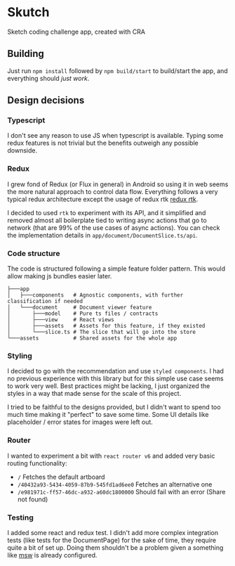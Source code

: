# Skutch

Sketch coding challenge app, created with CRA

## Building

Just run `npm install` followed by `npm build/start` to build/start the app, and everything should _just work_.

## Design decisions

### Typescript

I don't see any reason to use JS when typescript is available. Typing some redux features is not trivial but the
benefits outweigh any possible downside.

### Redux

I grew fond of Redux (or Flux in general) in Android so using it in web seems the more natural approach to control data
flow. Everything follows a very typical redux architecture except the usage of redux rtk
[redux rtk](https://redux-toolkit.js.org/rtk-query/overview).

I decided to used `rtk` to experiment with its API, and it simplified and removed almost all boilerplate tied to writing
async actions that go to network (that are 99% of the use cases of async actions). You can check the implementation
details in `app/document/DocumentSlice.ts/api`.

### Code structure

The code is structured following a simple feature folder pattern. This would allow making js bundles easier later.

```
├───app 
│   ├───components   # Agnostic components, with further classification if needed
│   └───document     # Document viewer feature
│       ├───model    # Pure ts files / contracts
│       ├───view     # React views
│       ├───assets   # Assets for this feature, if they existed
│       └───slice.ts # The slice that will go into the store
└───assets           # Shared assets for the whole app
```

### Styling

I decided to go with the recommendation and use `styled components`. I had no previous experience with this library but
for this simple use case seems to work very well. Best practices might be lacking, I just organized the styles in a way
that made sense for the scale of this project.

I tried to be faithful to the designs provided, but I didn't want to spend too much time making it "perfect" to save
some time. Some UI details like placeholder / error states for images were left out. 

### Router

I wanted to experiment a bit with `react router v6` and added very basic routing functionality:

* `/` Fetches the default artboard
* `/40432a93-5434-4059-87b9-545fd1ad6ee0` Fetches an alternative one
* `/e981971c-ff57-46dc-a932-a60dc1800000` Should fail with an error (Share not found)

### Testing

I added some react and redux test. I didn't add more complex integration tests (like tests for the DocumentPage) for the
sake of time, they require quite a bit of set up. Doing them shouldn't be a problem given a something
like [msw](https://mswjs.io/) is already configured.

